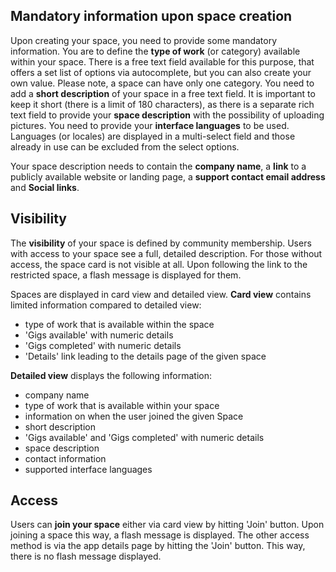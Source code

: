 ## Mandatory information upon space creation
Upon creating your space, you need to provide some mandatory information. You are to define the **type of work** (or category) available within your space. There is a free text field available for this purpose, that offers a set list of options via autocomplete, but you can also create your own value. Please note, a space can have only one category. You need to add a **short description** of your space in a free text field. It is important to keep it short (there is a limit of 180 characters), as there is a separate rich text field to provide your **space description** with the possibility of uploading pictures. You need to provide your **interface languages** to be used. Languages (or locales) are displayed in a multi-select field and those already in use can be excluded from the select options.

Your space description needs to contain the **company name**, a **link** to a publicly available website or landing page, a **support contact email address** and **Social links**.

## Visibility
The **visibility** of your space is defined by community membership. Users with access to your space see a full, detailed description. For those without access, the space card is not visible at all. Upon following the link to the restricted space, a flash message is displayed for them.

Spaces are displayed in card view and detailed view. **Card view** contains limited information compared to detailed view:
  * type of work that is available within the space
  * 'Gigs available' with numeric details
  * 'Gigs completed' with numeric details
  * 'Details' link leading to the details page of the given space

**Detailed view** displays the following information: 
  * company name
  * type of work that is available within your space
  * information on when the user joined the given Space
  * short description
  * 'Gigs available' and 'Gigs completed' with numeric details
  * space description
  * contact information
  * supported interface languages

## Access 
Users can **join your space** either via card view by hitting 'Join' button. Upon joining a space this way, a flash message is displayed. The other access method is via the app details page by hitting the 'Join' button. This way, there is no flash message displayed.
